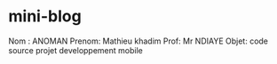 # mini-blog
Nom : ANOMAN
Prenom: Mathieu khadim
Prof: Mr NDIAYE
Objet: code source projet developpement mobile

